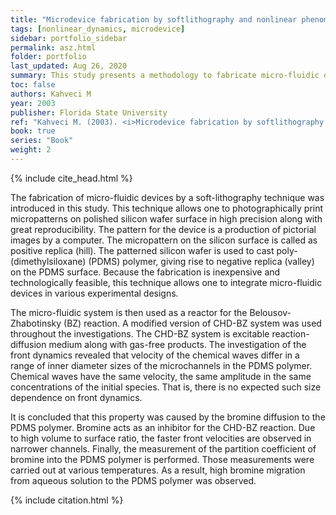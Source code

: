 ```yaml
---
title: "Microdevice fabrication by softlithography and nonlinear phenomena in microchannels"
tags: [nonlinear_dynamics, microdevice]
sidebar: portfolio_sidebar
permalink: asz.html
folder: portfolio
last_updated: Aug 26, 2020
summary: This study presents a methodology to fabricate micro-fluidic devices by a soft-lithography technique. The micro-fluidic system is then used as a reactor for the Belousov-Zhabotinsky (BZ) reaction to investigate the front dynamics of chemical waves propagating in microchannels and curvatures.
toc: false
authors: Kahveci M
year: 2003
publisher: Florida State University
ref: "Kahveci M. (2003). <i>Microdevice fabrication by softlithography and nonlinear phenomena in microchannels</i>. Master’s thesis, Florida State University, Tallahassee, Florida, USA."
book: true 
series: "Book"
weight: 2
---
```


{% include cite_head.html %}

The fabrication of micro-fluidic devices by a soft-lithography technique was introduced in this study. This technique allows one to photographically print micropatterns on polished silicon wafer surface in high precision along with great reproducibility. The pattern for the device is a production of pictorial images by a computer. The micropattern on the silicon surface is called as positive replica (hill). The patterned silicon wafer is used to cast poly-(dimethylsiloxane) (PDMS) polymer, giving rise to negative replica (valley) on the PDMS surface. Because the fabrication is inexpensive and technologically feasible, this technique allows one to integrate micro-fluidic devices in various experimental designs.

The micro-fluidic system is then used as a reactor for the Belousov-Zhabotinsky (BZ) reaction. A modified version of CHD-BZ system was used throughout the investigations. The CHD-BZ system is excitable reaction-diffusion medium along with gas-free products. The investigation of the front dynamics revealed that velocity of the chemical waves differ in a range of inner diameter sizes of the microchannels in the PDMS polymer. Chemical waves have the same velocity, the same amplitude in the same concentrations of the initial species. That is, there is no expected such size dependence on front dynamics.

It is concluded that this property was caused by the bromine diffusion to the PDMS polymer. Bromine acts as an inhibitor for the CHD-BZ reaction. Due to high volume to surface ratio, the faster front velocities are observed in narrower channels. Finally, the measurement of the partition coefficient of bromine into the PDMS polymer is performed. Those measurements were carried out at various temperatures. As a result, high bromine migration from aqueous solution to the PDMS polymer was observed.

{% include citation.html %}